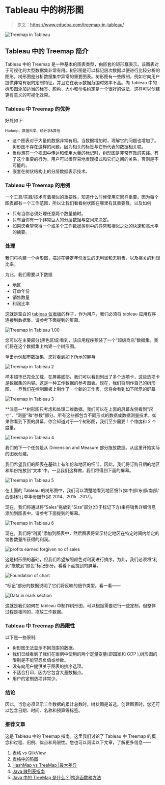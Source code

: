 # Tableau 中的树形图

> 原文：<https://www.educba.com/treemap-in-tableau/>

![Treemap in Tableau](img/702b78f555a4d575efc9f2cba9d35e70.png)



## Tableau 中的 Treemap 简介

Tableau 中的 Treemap 是一种基本的图表类型，由嵌套的矩形框表示。该图表对于可视化的大型数据集非常有用。树形图是可以标记层次数据以便进行比较分析的图形。树形图是分析数据集中异常的重要图表。树形图有一些限制，例如它向用户提供非常有限的定制特征，并且它在表示数据范围时效率不高。向 Tableau 中的树形图添加适当的标签、颜色、大小和命名约定是一个很好的做法，这样可以创建更有意义的可视化效果。

### Tableau 中 Treemap 的优势

好处如下:

<small>Hadoop、数据科学、统计学&其他</small>

*   这个图表对于大量的数据非常有用。当数据增加时，理解它的问题也增加了。树形图不存在这样的问题，因为相关的标签与它所代表的数据相关联。
*   当你想在一个视图中传达和使用大量的标记时，树形图是非常有效的实践。有了这个重要的行为，用户可以很容易地发现模式和它们之间的关系，否则是不可能的。
*   嵌套在树状结构上的分层数据表示技术。

### Tableau 中 Treemap 的用例

一个工具/实践/技术有着相似的重要性，知道什么时候使用它同样重要。因为每个图表都有一个工作范围，所以让我们看看树状图在哪里有其重要性，以及如何

*   只有当你必须处理任意两个数量值时。
*   只有当你有一个非常巨大的分层数据与空间来决定。
*   如果您希望获得一个或多个工作数据类别中的异常和相似之处的快速和高水平的摘要。

### 处理

我们将构建一个树形图，描述在特定年份发生的无利润和无销售，以及相关的利润比率。

为此，我们需要以下数据

*   地区
*   订单年份
*   销售数量
*   利润比率

这就是空白的 [tableau 仪表板](https://www.educba.com/what-is-tableau-dashboard/)的样子，作为用户，我们必须将 tableau 应用程序连接到数据集。请参考下面提到的屏幕。

![Treemap in Tableau 1.00](img/c03743664feebac5fccf90d8ad3f09fb.png)



您可以在主要部分(黑色区域)看到，该应用程序预装了一个“超级商店”数据集。我们将在这个数据集上构建一个树形图。

单击示例超市数据集，您将看到如下所示的屏幕

![Treemap in Tableau 2](img/b652c878a134478ffdb0af36d3463996.png)



样本超市已完全加载，在屏幕底部，我们可以看到列出了多个选项卡，这些选项卡是数据集的内容。这是一种工作数据的参考图表。现在，我们将制作自己的树形图，一旦我们在控制面板上制作了一个新的工作表，您将会看到如下所示的屏幕

![Treemap in Tableau 3](img/a8cd78e740b18c8f0347ee24d309001b.png)



**注意—**树形图只考虑和处理二维数据。我们可以在上面的屏幕左侧看到“尺寸”、“测量”和“参数”部分。所有这些都包含不同形式的数据或数据测量技术。如果你看到下面的屏幕，你会知道对于一个树形图，我们至少需要 1 个维度和 2 个度量。

![Treemap in Tableau 4](img/4fb6f15f0ca2069390c81622cfe6014a.png)



我们的下一个任务是从 Dimension and Measure 部分拖放数据。从这里开始实际的图表创建。

我们希望我们的图表在基础上有年份和地区的细节。因此，我们将订购日期的地区和年份拖放到“文本”中。一旦我们这样做，我们将得到下面的屏幕。

![Treemap in Tableau 5](img/05b81357016bcc0bf14f1bcb518e23e1.png)



在上面的 Tableau 的树形图中，我们可以清楚地看到地区细节(如中部/东部/南部/西部)和订单年份细节(如 2014、2015…2017)。

现在，我们将通过将“Sales”拖放到“Size”部分(位于标记下方)来将销售详细信息添加到图表中。请参考下面提到的屏幕。

![Treemap in Tableau 6](img/287b342ad2f6eae0cbb179f37593d3a6.png)



现在，我们将“利润”添加到图表中，然后图表将显示特定地区在特定时间内给定的销售数量所获得的利润。

![profits earned forgiven no of sales](img/8f100bf37468a35f0be4608ea5c94d79.png)



这是树形图的基础，但我们希望按照颜色对利润进行排序。为此，我们必须将“利润”拖放到“颜色”标记部分。看看下面提到的屏幕。

![Foundation of chart](img/c5f9acf2ab06327eb409e1593d39b29e.png)



“标记”部分的数据说明了它们将反映的细节类型。看一看——

![Data in mark section](img/cd56439da31a8712cc3d3ad84302ccf0.png)



这就是我们如何在 tableau 中制作树形图，可以根据需要进行一些定制，但整体过程是相同的，拖放工作数据。

### Tableau 中 Treemap 的局限性

以下是一些限制:

*   树形图无法显示不同范围的数据。
*   我们已经看到了我们在案例中使用的两个定量变量(即国家和 GDP ),树形图的限制是不能容忍负值或参数。
*   没有向用户提供关于图表的排序选项。
*   不适合打印，因为它包含大量数据点。
*   用户的定制选项非常少。

### 结论

因此，当您必须显示工作数据的累计总数时，树状图是首选。创建图表时，您还可以包含日期、时间、名称和预算等标签。

### 推荐文章

这是 Tableau 中的 Treemap 指南。这里我们讨论了 Tableau 中 Treemap 的概念和过程、用例、优点和局限性。您也可以阅读以下文章，了解更多信息——

1.  表格 vs QlikView
2.  [表格中的热图](https://www.educba.com/heat-map-in-tableau/)
3.  [HashMap vs TreeMap |最大差异](https://www.educba.com/hashmap-vs-treemap/)
4.  [Java 散列表指南](https://www.educba.com/hashmap-in-java/)
5.  [Java 中的 TreeMap 是什么？|构造函数和方法](https://www.educba.com/what-is-treemap-in-java/)





